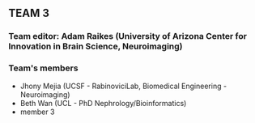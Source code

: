 ## TEAM 3
### Team editor: Adam Raikes (University of Arizona Center for Innovation in Brain Science, Neuroimaging)


### Team's members

- Jhony Mejia (UCSF - RabinoviciLab, Biomedical Engineering - 
Neuroimaging)
- Beth Wan (UCL - PhD Nephrology/Bioinformatics)
- member 3
